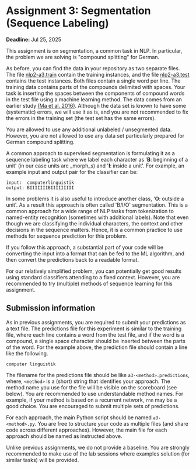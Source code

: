 # Assignment 3: Segmentation (Sequence Labeling)

**Deadline:** Jul 25, 2025

This assignment is on segmentation, a common task in NLP.
In particular, the problem we are solving is
"compound splitting" for German.

As before, you can find the data in your repository as two separate files.
The file [nlp2-a3.train](nlp2-a3.train) contain the training instances,
and the file [nlp2-a3.test](nlp2-a3.test) contains the test instances.
Both files contain a single word per line.
The training data contains parts of the compounds delimited with spaces.
Your task is inserting the spaces between the components of compound
words in the test file using a machine learning method.
The data comes from an earlier study
[(Ma et al.  2016)](https://aclanthology.org/W16-2012).
Although the data set is known to have some (systematic) errors,
we will use it as is,
and you are not recommended to fix the errors in the training set
(the test set has the same errors).

You are allowed to use any additional unlabeled / unsegmented data.
However, you are not allowed to use any data set particularly
prepared for German compound splitting.

A common approach to supervised segmentation is formulating it as
a sequence labeling task where we label each character as
'**B**: beginning of a unit' (in our case units are _morph_s)
and '**I**: inside a unit'.
For example, an example input and output pair for the classifier can be:

```
input:  computerlinguistik
output: BIIIIIIIBIIIIIIIII
```

In some problems it is also useful to introduce another class,
'**O**: outside a unit'.
As a result this approach is often called 'B/I/O' segmentation.
This is a common approach for a wide range of NLP tasks from
tokenization to named-entity recognition (sometimes with additional labels).
Note that even though we are classifying the individual characters,
the context and other decisions in the sequence matters.
Hence, it is a common practice to use methods for sequence prediction
for this problem.

If you follow this approach,
a substantial part of your code will be converting the input into a format
that can be fed to the ML algorithm,
and then convert the predictions back to a readable format.

For our relatively simplified problem,
you can potentially get good results using standard classifiers
attending to a fixed context.
However, you are recommended to try (multiple) methods of sequence learning
for this assignment.

## Submission information

As in previous assignments, you are required to submit your predictions
as a text file. The predictions file for this experiment is similar to
the training file, where each line contains a word from the test file,
and if the word is a compound, a single space character should be
inserted between the parts of the word.
For the example above, the prediction file should contain
a line like the following.

```
computer linguistik
```

The filename for the predictions file should be like `a3-<method>.predictions`,
where, `<method>` is a (short) string that identifies your approach.
The method name you use for the file will be visible on the scoreboard
(see below).
You are recommended to use understandable method names.
For example, if your method is based on a recurrent network,
`rnn` may be a good choice.
You are encouraged to submit multiple sets of predictions.

For each approach, the main Python script should be named `a3-<method>.py`.
You are free to structure your code as multiple files
(and share code across different approaches).
However, the main file for each approach should be named as instructed above.

Unlike previous assignments, we do not provide a baseline.
You are strongly recommended to make use of the lab sessions
where examples solution (for similar tasks) will be provided.
